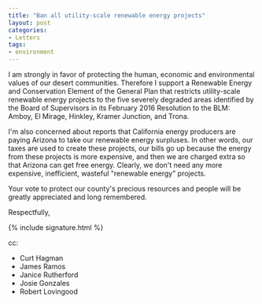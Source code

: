 ```yaml
---
title: "Ban all utility-scale renewable energy projects"
layout: post
categories:
- Letters
tags:
- environment
---
```


I am strongly in favor of protecting the human, economic and environmental values of our desert communities. Therefore I support a Renewable Energy and Conservation Element of the General Plan that restricts utility-scale renewable energy projects to the five severely degraded areas identified by the Board of Supervisors in its February 2016 Resolution to the BLM: Amboy, El Mirage, Hinkley, Kramer Junction, and Trona.

I'm also concerned about reports that California energy producers are paying Arizona to take our renewable energy surpluses. In other words, our taxes are used to create these projects, our bills go up because the energy from these projects is more expensive, and then we are charged extra so that Arizona can get free energy. Clearly, we don't need any more expensive, inefficient, wasteful "renewable energy" projects.

Your vote to protect our county's precious resources and people will be greatly appreciated and long remembered.

Respectfully,

{% include signature.html %}

cc:

- Curt Hagman
- James Ramos
- Janice Rutherford
- Josie Gonzales
- Robert Lovingood

